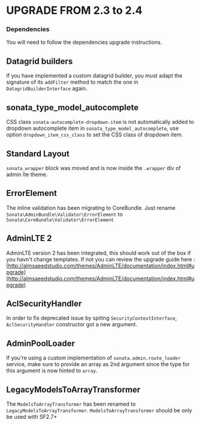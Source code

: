 UPGRADE FROM 2.3 to 2.4
=======================

### Dependencies

You will need to follow the dependencies upgrade instructions.

## Datagrid builders

If you have implemented a custom datagrid builder, you must adapt the signature of its `addFilter` method to match the one in `DatagridBuilderInterface` again.

## sonata_type_model_autocomplete
CSS class ``sonata-autocomplete-dropdown-item`` is not automatically added to dropdown autocomplete item in ``sonata_type_model_autocomplete``, use option ``dropdown_item_css_class`` to set the CSS class of dropdown item.

## Standard Layout
``sonata_wrapper`` block was moved and is now inside the ``.wrapper`` div of admin lte theme.

## ErrorElement

The inline validation has been migrating to CoreBundle. Just rename ``Sonata\AdminBundle\Validator\ErrorElement`` to ``Sonata\CoreBundle\Validator\ErrorElement``

## AdminLTE 2

AdminLTE version 2 has been integrated, this should work out of the box if you havn't change templates. If not you can review the upgrade guide here : [http://almsaeedstudio.com/themes/AdminLTE/documentation/index.html#upgrade](http://almsaeedstudio.com/themes/AdminLTE/documentation/index.html#upgrade)

## AclSecurityHandler

In order to fix deprecated issue by spiting `SecurityContextInterface`, `AclSecurityHandler` constructor got a new argument.

## AdminPoolLoader

If you're using a custom implementation of `sonata.admin.route_loader` service, make sure to provide an array as 2nd argument since the type for this argument is now hinted to `array`.

## LegacyModelsToArrayTransformer

The ``ModelsToArrayTransformer`` has been renamed to ``LegacyModelsToArrayTransformer``. ``ModelsToArrayTransformer`` should be only be used with SF2.7+